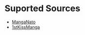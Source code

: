 # Suported Sources

* [MangaNato](https://manganato.com/)
* [1stKissManga](https://1stkissmanga.com/)



